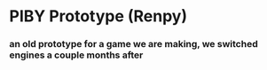 # PIBY Prototype (Renpy)

### an old prototype for a game we are making, we switched engines a couple months after
